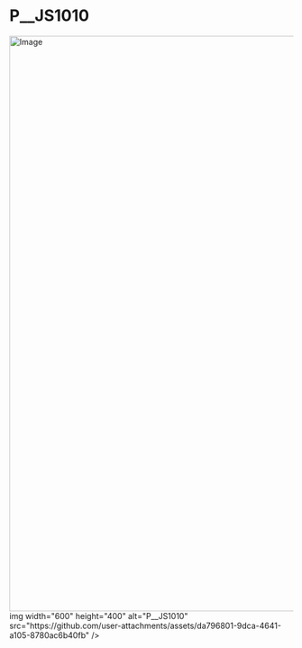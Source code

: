 # P__JS1010  
  
<img width="1908" height="1020" alt="Image" src="https://github.com/user-attachments/assets/da796801-9dca-4641-a105-8780ac6b40fb" />  
img width="600" height="400" alt="P__JS1010" src="https://github.com/user-attachments/assets/da796801-9dca-4641-a105-8780ac6b40fb" />
